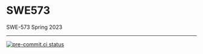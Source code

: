 # SWE573
SWE-573 Spring 2023

---

[![pre-commit.ci status](https://results.pre-commit.ci/badge/github/sadikkuzu/SWE573/main.svg)](https://results.pre-commit.ci/latest/github/sadikkuzu/SWE573/main)
